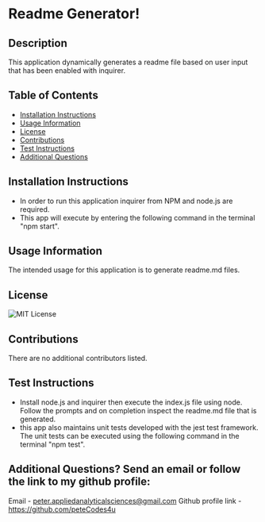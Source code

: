 # Readme Generator!
    
## Description
This application dynamically generates a readme file based on user input that has been enabled with  inquirer.

## Table of Contents
- [Installation Instructions](#Installation-Instructions)
- [Usage Information](#Usage-Information)
- [License](#License)
- [Contributions](#Contributions)
- [Test Instructions](#Test-Instructions)
- [Additional Questions](#additional-questions-send-an-email-or-follow-the-link-to-my-github-profile)

## Installation Instructions
- In order to run this application inquirer from NPM and node.js  are required.
- This app will execute by entering the following command in the terminal "npm start".

## Usage Information
The intended usage for this application is to generate readme.md files.

## License
![MIT License](https://img.shields.io/badge/License-MIT-yellow.svg)

## Contributions
There are no additional contributors listed.

## Test Instructions
- Install node.js and inquirer then execute the index.js file using node. Follow the prompts and on completion inspect the readme.md file that is generated.
- this app also maintains unit tests developed with the jest test framework. The unit tests can be executed using the following command in the terminal "npm test". 

## Additional Questions? Send an email or follow the link to my github profile:
Email - peter.appliedanalyticalsciences@gmail.com 
Github profile link - https://github.com/peteCodes4u  
